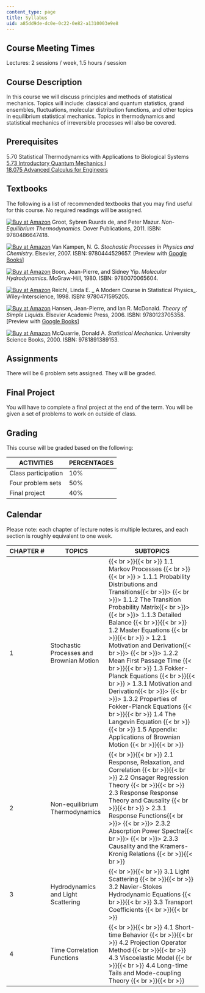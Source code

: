 ```yaml
---
content_type: page
title: Syllabus
uid: a85dd9de-dc0e-0c22-0e82-a1310003e9e8
---
```


Course Meeting Times
--------------------

Lectures: 2 sessions / week, 1.5 hours / session

Course Description
------------------

In this course we will discuss principles and methods of statistical mechanics. Topics will include: classical and quantum statistics, grand ensembles, fluctuations, molecular distribution functions, and other topics in equilibrium statistical mechanics. Topics in thermodynamics and statistical mechanics of irreversible processes will also be covered.

Prerequisites
-------------

5.70 Statistical Thermodynamics with Applications to Biological Systems  
[5.73 Introductory Quantum Mechanics I](/courses/5-73-introductory-quantum-mechanics-i-fall-2005)  
[18.075 Advanced Calculus for Engineers](/courses/18-075-advanced-calculus-for-engineers-fall-2004)

Textbooks
---------

The following is a list of recommended textbooks that you may find useful for this course. No required readings will be assigned.

[![Buy at Amazon](/images/a_logo_17.gif)](http://www.amazon.com/exec/obidos/ASIN/0486647412/ref=nosim/mitopencourse-20) Groot, Sybren Ruurds de, and Peter Mazur. _Non-Equilibrium Thermodynamics_. Dover Publications, 2011. ISBN: 9780486647418.

[![Buy at Amazon](/images/a_logo_17.gif)](http://www.amazon.com/exec/obidos/ASIN/0444529659/ref=nosim/mitopencourse-20) Van Kampen, N. G. _Stochastic Processes in Physics and Chemistry_. Elsevier, 2007. ISBN: 9780444529657. \[Preview with [Google Books](http://books.google.com/books?id=N6II-6HlPxEC&lpg=PP1&pg=PP1#v=onepage&q&f=false)\]

[![Buy at Amazon](/images/a_logo_17.gif)](http://www.amazon.com/exec/obidos/ASIN/0070065608/ref=nosim/mitopencourse-20) Boon, Jean-Pierre, and Sidney Yip. _Molecular Hydrodynamics_. McGraw-Hill, 1980. ISBN: 9780070065604.

[![Buy at Amazon](/images/a_logo_17.gif)](http://www.amazon.com/exec/obidos/ASIN/0471595209/ref=nosim/mitopencourse-20) Reichl, Linda E. _ A Modern Course in Statistical Physics_. Wiley-Interscience, 1998. ISBN: 9780471595205.

[![Buy at Amazon](/images/a_logo_17.gif)](http://www.amazon.com/exec/obidos/ASIN/0123705355/ref=nosim/mitopencourse-20) Hansen, Jean-Pierre, and Ian R. McDonald. _Theory of Simple Liquids_. Elsevier Academic Press, 2006. ISBN: 9780123705358. \[Preview with [Google Books](http://books.google.com/books?id=Uhm87WZBnxEC&pg=Pafrontcover)\]

[![Buy at Amazon](/images/a_logo_17.gif)](http://www.amazon.com/exec/obidos/ASIN/1891389157/ref=nosim/mitopencourse-20) McQuarrie, Donald A. _Statistical Mechanics_. University Science Books, 2000. ISBN: 9781891389153.

Assignments
-----------

There will be 6 problem sets assigned. They will be graded.

Final Project
-------------

You will have to complete a final project at the end of the term. You will be given a set of problems to work on outside of class.

Grading
-------

This course will be graded based on the following:

| ACTIVITIES | PERCENTAGES |
| --- | --- |
| Class participation | 10% |
| Four problem sets | 50% |
| Final project | 40% 

Calendar
--------

Please note: each chapter of lecture notes is multiple lectures, and each section is roughly equivalent to one week.

| CHAPTER # | TOPICS | SUBTOPICS |
| --- | --- | --- |
| 1 | Stochastic Processes and Brownian Motion |  {{< br >}}{{< br >}} 1.1 Markov Processes {{< br >}}{{< br >}} > 1.1.1 Probability Distributions and Transitions{{< br >}}> {{< br >}}> 1.1.2 The Transition Probability Matrix{{< br >}}> {{< br >}}> 1.1.3 Detailed Balance {{< br >}}{{< br >}} 1.2 Master Equations {{< br >}}{{< br >}} > 1.2.1 Motivation and Derivation{{< br >}}> {{< br >}}> 1.2.2 Mean First Passage Time {{< br >}}{{< br >}} 1.3 Fokker-Planck Equations {{< br >}}{{< br >}} > 1.3.1 Motivation and Derivation{{< br >}}> {{< br >}}> 1.3.2 Properties of Fokker-Planck Equations {{< br >}}{{< br >}} 1.4 The Langevin Equation {{< br >}}{{< br >}} 1.5 Appendix: Applications of Brownian Motion {{< br >}}{{< br >}}  |
| 2 | Non-equilibrium Thermodynamics |  {{< br >}}{{< br >}} 2.1 Response, Relaxation, and Correlation {{< br >}}{{< br >}} 2.2 Onsager Regression Theory {{< br >}}{{< br >}} 2.3 Response Response Theory and Causality {{< br >}}{{< br >}} > 2.3.1 Response Functions{{< br >}}> {{< br >}}> 2.3.2 Absorption Power Spectra{{< br >}}> {{< br >}}> 2.3.3 Causality and the Kramers-Kronig Relations {{< br >}}{{< br >}}  |
| 3 | Hydrodynamics and Light Scattering |  {{< br >}}{{< br >}} 3.1 Light Scattering {{< br >}}{{< br >}} 3.2 Navier-Stokes Hydrodynamic Equations {{< br >}}{{< br >}} 3.3 Transport Coefficients {{< br >}}{{< br >}}  |
| 4 | Time Correlation Functions |  {{< br >}}{{< br >}} 4.1 Short-time Behavior {{< br >}}{{< br >}} 4.2 Projection Operator Method {{< br >}}{{< br >}} 4.3 Viscoelastic Model {{< br >}}{{< br >}} 4.4 Long-time Tails and Mode-coupling Theory {{< br >}}{{< br >}}